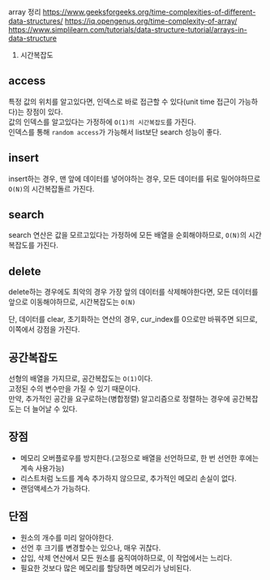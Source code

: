 array 정리
https://www.geeksforgeeks.org/time-complexities-of-different-data-structures/
https://iq.opengenus.org/time-complexity-of-array/
https://www.simplilearn.com/tutorials/data-structure-tutorial/arrays-in-data-structure
1. 시간복잡도

## access 

특정 값의 위치를 알고있다면, 인덱스로 바로 접근할 수 있다(unit time 접근이 가능하다)는 장점이 있다.  
값의 인덱스를 알고있다는 가정하에 `O(1)의 시간복잡도`를 가진다.  
인덱스를 통해 `random access`가 가능해서 list보단 search 성능이 좋다.  


## insert 

insert하는 경우, 맨 앞에 데이터를 넣어야하는 경우, 모든 데이터를 뒤로 밀어야하므로 `O(N)`의 시간복잡돌르 가진다.

## search

search 연산은 값을 모르고있다는 가정하에 모든 배열을 순회해야하므로, `O(N)`의 시간복잡도를 가진다.

## delete

delete하는 경우에도 최악의 경우 가장 앞의 데이터를 삭제해야한다면, 
모든 데이터를 앞으로 이동해야하므로, 시간복잡도는 `O(N)`  

단, 데이터를 clear, 초기화하는 연산의 경우, cur_index를 0으로만 바꿔주면 되므로, 이쪽에서 강점을 가진다.

## 공간복잡도  

선형의 배열을 가지므로, 공간복잡도는 `O(1)`이다.  
고정된 수의 변수만을 가질 수 있기 때문이다.  
만약, 추가적인 공간을 요구로하는(병합정렬) 알고리즘으로 정렬하는 경우에 공간복잡도는 더 늘어날 수 있다.  

## 장점

- 메모리 오버플로우를 방지한다.(고정으로 배열을 선언하므로, 한 번 선언한 후에는 계속 사용가능)
- 리스트처럼 노드를 계속 추가하지 않으므로, 추가적인 메모리 손실이 없다.
- 랜덤액세스가 가능하다.

## 단점

- 원소의 개수를 미리 알아야한다.
- 선언 후 크기를 변경할수는 있으나, 매우 귀찮다.
- 삽입, 삭제 연산에서 모든 원소를 움직여야하므로, 이 작업에서는 느리다.
- 필요한 것보다 많은 메모리를 할당하면 메모리가 낭비된다.
